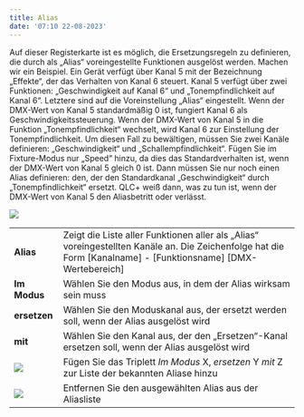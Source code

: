 ```yaml
---
title: Alias
date: '07:10 22-08-2023'
---
```


Auf dieser Registerkarte ist es möglich, die Ersetzungsregeln zu definieren, die durch als „Alias“ voreingestellte Funktionen ausgelöst werden.
Machen wir ein Beispiel. Ein Gerät verfügt über Kanal 5 mit der Bezeichnung „Effekte“, der das Verhalten von Kanal 6 steuert. Kanal 5 verfügt über zwei Funktionen: „Geschwindigkeit auf Kanal 6“ und „Tonempfindlichkeit auf Kanal 6“. Letztere sind auf die Voreinstellung „Alias“ eingestellt. Wenn der DMX-Wert von Kanal 5 standardmäßig 0 ist, fungiert Kanal 6 als Geschwindigkeitssteuerung. Wenn der DMX-Wert von Kanal 5 in die Funktion „Tonempfindlichkeit“ wechselt, wird Kanal 6 zur Einstellung der Tonempfindlichkeit.
Um diesen Fall zu bewältigen, müssen Sie zwei Kanäle definieren: „Geschwindigkeit“ und „Schallempfindlichkeit“. Fügen Sie im Fixture-Modus nur „Speed“ hinzu, da dies das Standardverhalten ist, wenn der DMX-Wert von Kanal 5 gleich 0 ist.
Dann müssen Sie nur noch einen Alias ​​definieren: den, der den Standardkanal „Geschwindigkeit“ durch „Tonempfindlichkeit“ ersetzt. QLC+ weiß dann, was zu tun ist, wenn der DMX-Wert von Kanal 5 den Alias ​​betritt oder verlässt.

![](../fixture_editor_aliases.png)

|     |     |
| --- | --- |
| **Alias** | Zeigt die Liste aller Funktionen aller als „Alias“ voreingestellten Kanäle an. Die Zeichenfolge hat die Form \[Kanalname\] - \[Funktionsname\] \[DMX-Wertebereich\] |
| **Im Modus** | Wählen Sie den Modus aus, in dem der Alias ​​wirksam sein muss |
| **ersetzen** | Wählen Sie den Moduskanal aus, der ersetzt werden soll, wenn der Alias ​​ausgelöst wird |
| **mit** | Wählen Sie den Kanal aus, der den „Ersetzen“-Kanal ersetzen soll, wenn der Alias ​​ausgelöst wird |
| ![](/basics/edit_add.png) | Fügen Sie das Triplett _Im Modus_ X, _ersetzen_ Y _mit_ Z zur Liste der bekannten Aliase hinzu |
| ![](/basics/edit_remove.png) | Entfernen Sie den ausgewählten Alias ​​aus der Aliasliste |